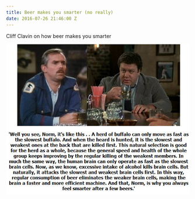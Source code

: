 ```yaml
---
title: Beer makes you smarter (no really)
date: 2016-07-26 21:46:00 Z
---
```


Cliff Clavin on how beer makes you smarter

![CoNWH8RWYAAvbCE.jpg](/uploads/CoNWH8RWYAAvbCE.jpg)